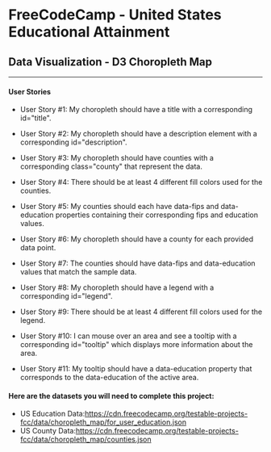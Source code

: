 # FreeCodeCamp - United States Educational Attainment
## Data Visualization - D3 Choropleth Map  
___
#### User Stories

- User Story #1: My choropleth should have a title with a corresponding id="title".

- User Story #2: My choropleth should have a description element with a corresponding id="description".

- User Story #3: My choropleth should have counties with a corresponding class="county" that represent the data.

- User Story #4: There should be at least 4 different fill colors used for the counties.

- User Story #5: My counties should each have data-fips and data-education properties containing their corresponding fips and education values.

- User Story #6: My choropleth should have a county for each provided data point.

- User Story #7: The counties should have data-fips and data-education values that match the sample data.

- User Story #8: My choropleth should have a legend with a corresponding id="legend".

- User Story #9: There should be at least 4 different fill colors used for the legend.

- User Story #10: I can mouse over an area and see a tooltip with a corresponding id="tooltip" which displays more information about the area.

- User Story #11: My tooltip should have a data-education property that corresponds to the data-education of the active area.

#### Here are the datasets you will need to complete this project:

- US Education Data:https://cdn.freecodecamp.org/testable-projects-fcc/data/choropleth_map/for_user_education.json
- US County Data:https://cdn.freecodecamp.org/testable-projects-fcc/data/choropleth_map/counties.json
